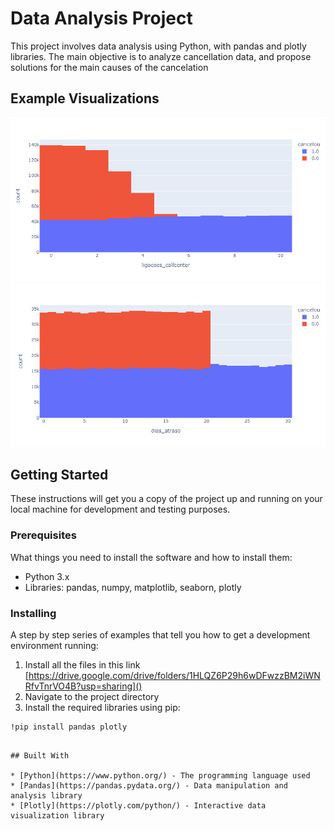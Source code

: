 # Data Analysis Project

This project involves data analysis using Python, with pandas and plotly libraries. The main objective is to analyze cancellation data, and propose solutions for the main causes of the cancelation

## Example Visualizations

![Example Plot](images/newplot.png)
![Another Plot](images/Anotherplot.png)

## Getting Started

These instructions will get you a copy of the project up and running on your local machine for development and testing purposes.

### Prerequisites

What things you need to install the software and how to install them:

- Python 3.x
- Libraries: pandas, numpy, matplotlib, seaborn, plotly

### Installing

A step by step series of examples that tell you how to get a development environment running:

1. Install all the files in this link [https://drive.google.com/drive/folders/1HLQZ6P29h6wDFwzzBM2iWNRfvTnrVO4B?usp=sharing]()
2. Navigate to the project directory
3. Install the required libraries using pip:

```
!pip install pandas plotly
```

```

## Built With

* [Python](https://www.python.org/) - The programming language used
* [Pandas](https://pandas.pydata.org/) - Data manipulation and analysis library
* [Plotly](https://plotly.com/python/) - Interactive data visualization library
```
